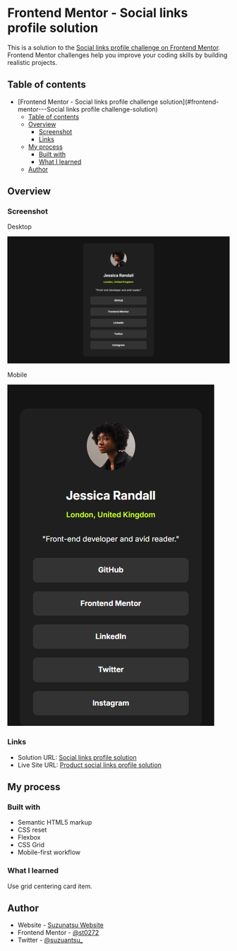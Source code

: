 # Frontend Mentor - Social links profile solution

This is a solution to the [Social links profile challenge on Frontend Mentor](https://www.frontendmentor.io/challenges/social-links-profile-UG32l9m6dQ). Frontend Mentor challenges help you improve your coding skills by building realistic projects. 

## Table of contents

- [Frontend Mentor - Social links profile challenge solution](#frontend-mentor---Social links profile challenge-solution)
  - [Table of contents](#table-of-contents)
  - [Overview](#overview)
    - [Screenshot](#screenshot)
    - [Links](#links)
  - [My process](#my-process)
    - [Built with](#built-with)
    - [What I learned](#what-i-learned)
  - [Author](#author)

## Overview

### Screenshot

Desktop

![screenshot desktop](screenshot_desktop.png)

Mobile

![screenshot mobile](screenshot_mobile.png)


### Links

- Solution URL: [Social links profile solution](https://github.com/st0272/fm-social-links-profile/)
- Live Site URL: [Product social links profile solution](https://github.com/st0272/fm-social-links-profile/)

## My process

### Built with

- Semantic HTML5 markup
- CSS reset
- Flexbox
- CSS Grid
- Mobile-first workflow

### What I learned

Use grid centering card item.

## Author

- Website - [Suzunatsu Website](https://www.suzunatsu.com?utm_source=gh)
- Frontend Mentor - [@st0272](https://www.frontendmentor.io/profile/st0272)
- Twitter - [@suzuantsu_](https://www.twitter.com/suzuantsu_)


